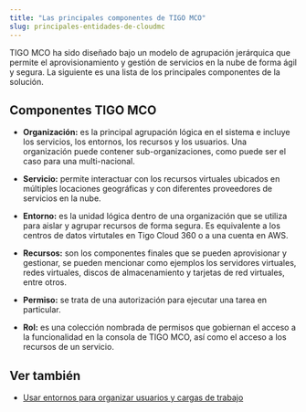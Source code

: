 ```yaml
---
title: "Las principales componentes de TIGO MCO"
slug: principales-entidades-de-cloudmc
---
```


TIGO MCO ha sido diseñado bajo un modelo de agrupación jerárquica que permite el aprovisionamiento y gestión de servicios en la nube de forma ágil y segura. La siguiente es una lista de los principales componentes de la solución.

## Componentes TIGO MCO

- **Organización:** es la principal agrupación lógica en el sistema e incluye los servicios, los entornos, los recursos y los usuarios. Una organización puede contener sub-organizaciones, como puede ser el caso para una multi-nacional.

- **Servicio:** permite interactuar con los recursos virtuales ubicados en múltiples locaciones geográficas y con diferentes proveedores de servicios en la nube.

- **Entorno:** es la unidad lógica dentro de una organización que se utiliza para aislar y agrupar recursos de forma segura. Es equivalente a los centros de datos virtutales en Tigo Cloud 360 o a una cuenta en AWS.

- **Recursos:** son los componentes finales que se pueden aprovisionar y gestionar, se pueden mencionar como ejemplos los servidores virtuales, redes virtuales, discos de almacenamiento y tarjetas de red virtuales, entre otros.

- **Permiso:** se trata de una autorización para ejecutar una tarea en particular.

- **Rol:** es una colección nombrada de permisos que gobiernan el acceso a la funcionalidad en la consola de TIGO MCO, así como el acceso a los recursos de un servicio.

## Ver también

- [Usar entornos para organizar usuarios y cargas de trabajo](environments-to-organize-workloads-and-users.md)
